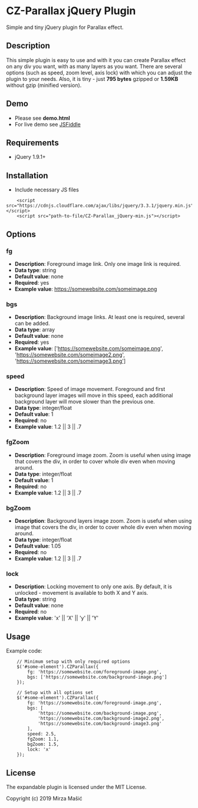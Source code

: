 # CZ-Parallax jQuery Plugin

Simple and tiny jQuery plugin for Parallax effect.

## Description
This simple plugin is easy to use and with it you can create Parallax effect on any div you want, with as many layers as you want. There are several options (such as speed, zoom level, axis lock) with which you can adjust the plugin to your needs. Also, it is tiny - just **795 bytes** gzipped or **1.59KB** without gzip (minified version).

## Demo
* Please see **demo.html**
* For live demo see [JSFiddle](https://jsfiddle.net/qnhd1awL/)

## Requirements
* jQuery 1.9.1+

## Installation
* Include necessary JS files

```
    <script src="https://cdnjs.cloudflare.com/ajax/libs/jquery/3.3.1/jquery.min.js"></script>
    <script src="path-to-file/CZ-Parallax_jQuery-min.js"></script>
```

## Options

### fg
* **Description**: Foreground image link. Only one image link is required.
* **Data type**: string
* **Default value**: none
* **Required**: yes
* **Example value**: https://somewebsite.com/someimage.png

### bgs
* **Description**: Background image links. At least one is required, several can be added.
* **Data type**: array
* **Default value**: none
* **Required**: yes
* **Example value**: ['https://somewebsite.com/someimage.png', 'https://somewebsite.com/someimage2.png', 'https://somewebsite.com/someimage3.png']

### speed
* **Description**: Speed of image movement. Foreground and first background layer images will move in this speed, each additional background layer will move slower than the previous one.
* **Data type**: integer/float
* **Default value**: 1
* **Required**: no
* **Example value**: 1.2 || 3 || .7

### fgZoom
* **Description**: Foreground image zoom. Zoom is useful when using image that covers the div, in order to cover whole div even when moving around. 
* **Data type**: integer/float
* **Default value**: 1
* **Required**: no
* **Example value**: 1.2 || 3 || .7

### bgZoom
* **Description**: Background layers image zoom. Zoom is useful when using image that covers the div, in order to cover whole div even when moving around. 
* **Data type**: integer/float
* **Default value**: 1.05
* **Required**: no
* **Example value**: 1.2 || 3 || .7

### lock
* **Description**: Locking movement to only one axis. By default, it is unlocked - movement is available to both X and Y axis.
* **Data type**: string
* **Default value**: none
* **Required**: no
* **Example value**: 'x' || 'X' || 'y' || 'Y'

## Usage
Example code:

```
    // Minimum setup with only required options
    $('#some-element').CZParallax({
        fg: 'https://somewebsite.com/foreground-image.png',
        bgs: ['https://somewebsite.com/background-image.png']
    });

    // Setup with all options set
    $('#some-element').CZParallax({
        fg: 'https://somewebsite.com/foreground-image.png',
        bgs: [
            'https://somewebsite.com/background-image.png',
            'https://somewebsite.com/background-image2.png',
            'https://somewebsite.com/background-image3.png'
        ],
        speed: 2.5,
        fgZoom: 1.1,
        bgZoom: 1.5,
        lock: 'x'
    });
```

## License

The expandable plugin is licensed under the MIT License.

Copyright (c) 2019 Mirza Mašić
